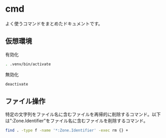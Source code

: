 # cmd

よく使うコマンドをまとめたドキュメントです。

## 仮想環境

有効化

```bash
. .venv/bin/activate
```

無効化

```bash
deactivate
```

## ファイル操作

特定の文字列をファイル名に含むファイルを再帰的に削除するコマンド。以下は":Zone.Identifier"をファイル名に含むファイルを削除するコマンド。

```bash
find . -type f -name '*:Zone.Identifier' -exec rm {} +
```
